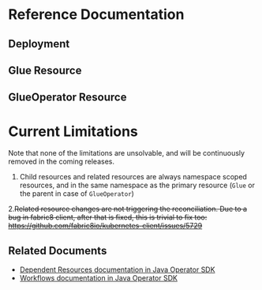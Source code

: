 # Reference Documentation

## Deployment

## Glue Resource

## GlueOperator Resource

# Current Limitations

Note that none of the limitations are unsolvable, and will be continuously removed in the coming releases.

1. Child resources and related resources are always namespace scoped resources, and in the same namespace as the
   primary resource (`Glue` or the parent in case of `GlueOperator`)

2.~~Related resource changes are not triggering the reconciliation.
Due to a bug in fabric8 client, after that is fixed, this is trivial to fix too:
https://github.com/fabric8io/kubernetes-client/issues/5729~~

## Related Documents

- [Dependent Resources documentation in Java Operator SDK](https://javaoperatorsdk.io/docs/dependent-resources)
- [Workflows documentation in Java Operator SDK](https://javaoperatorsdk.io/docs/workflows)